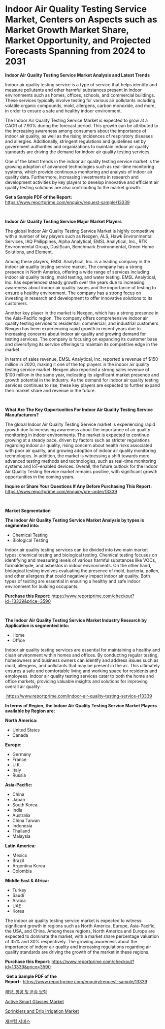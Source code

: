 <p><h1>Indoor Air Quality Testing Service Market, Centers on Aspects such as Market Growth Market Share, Market Opportunity, and Projected Forecasts Spanning from 2024 to 2031</h1></p><p><strong>Indoor Air Quality Testing Service Market Analysis and Latest Trends</strong></p>
<p><p>Indoor air quality testing service is a type of service that helps identify and measure pollutants and other harmful substances present in indoor environments such as homes, offices, schools, and commercial buildings. These services typically involve testing for various air pollutants including volatile organic compounds, mold, allergens, carbon monoxide, and more, in order to ensure a safe and healthy indoor environment.</p><p>The Indoor Air Quality Testing Service Market is expected to grow at a CAGR of 7.90% during the forecast period. This growth can be attributed to the increasing awareness among consumers about the importance of indoor air quality, as well as the rising incidences of respiratory diseases and allergies. Additionally, stringent regulations and guidelines set by government authorities and organizations to maintain indoor air quality standards are driving the demand for indoor air quality testing services.</p><p>One of the latest trends in the indoor air quality testing service market is the growing adoption of advanced technologies such as real-time monitoring systems, which provide continuous monitoring and analysis of indoor air quality data. Furthermore, increasing investments in research and development activities by key players to develop innovative and efficient air quality testing solutions are also contributing to the market growth.</p></p>
<p><strong>Get a Sample PDF of the Report:&nbsp;</strong> <a href="https://www.reportprime.com/enquiry/request-sample/13339">https://www.reportprime.com/enquiry/request-sample/13339</a></p>
<p>&nbsp;</p>
<p><strong>Indoor Air Quality Testing Service Major Market Players</strong></p>
<p><p>The global Indoor Air Quality Testing Service Market is highly competitive with a number of key players such as Nexgen, ALS, Hawk Environmental Services, IAQ Philippines, Alpha Analytical, EMSL Analytical, Inc., RTK Environmental Group, DustScan, Benchmark Environmental, Green Home Solutions, and Element.</p><p>Among these players, EMSL Analytical, Inc. is a leading company in the indoor air quality testing service market. The company has a strong presence in North America, offering a wide range of services including indoor air quality testing, mold testing, and water testing. EMSL Analytical, Inc. has experienced steady growth over the years due to increasing awareness about indoor air quality issues and the importance of testing to ensure a healthy environment. The company has a strong focus on investing in research and development to offer innovative solutions to its customers.</p><p>Another key player in the market is Nexgen, which has a strong presence in the Asia-Pacific region. The company offers comprehensive indoor air quality testing services to residential, commercial, and industrial customers. Nexgen has been experiencing rapid growth in recent years due to increasing concerns about indoor air quality and growing demand for testing services. The company is focusing on expanding its customer base and diversifying its service offerings to maintain its competitive edge in the market.</p><p>In terms of sales revenue, EMSL Analytical, Inc. reported a revenue of $150 million in 2020, making it one of the top players in the indoor air quality testing service market. Nexgen also reported a strong sales revenue of $100 million in the same year, indicating its significant market presence and growth potential in the industry. As the demand for indoor air quality testing services continues to rise, these key players are expected to further expand their market share and revenue in the future.</p></p>
<p>&nbsp;</p>
<p><strong>What Are The Key Opportunities For Indoor Air Quality Testing Service Manufacturers?</strong></p>
<p><p>The global Indoor Air Quality Testing Service market is experiencing rapid growth due to increasing awareness about the importance of air quality monitoring in indoor environments. The market is expected to continue growing at a steady pace, driven by factors such as stricter regulations regarding indoor air quality, rising concern about health risks associated with poor air quality, and growing adoption of indoor air quality monitoring technologies. In addition, the market is witnessing a shift towards more advanced testing methods and technologies, such as real-time monitoring systems and IoT-enabled devices. Overall, the future outlook for the Indoor Air Quality Testing Service market remains positive, with significant growth opportunities in the coming years.</p></p>
<p><strong>Inquire or Share Your Questions If Any Before Purchasing This Report:</strong> <a href="https://www.reportprime.com/enquiry/pre-order/13339">https://www.reportprime.com/enquiry/pre-order/13339</a></p>
<p>&nbsp;</p>
<p><strong>Market Segmentation</strong></p>
<p><strong>The Indoor Air Quality Testing Service Market Analysis by types is segmented into:</strong></p>
<p><ul><li>Chemical Testing</li><li>Biological Testing</li></ul></p>
<p><p>Indoor air quality testing services can be divided into two main market types: chemical testing and biological testing. Chemical testing focuses on identifying and measuring levels of various harmful substances like VOCs, formaldehyde, and asbestos in indoor environments. On the other hand, biological testing involves evaluating the presence of mold, bacteria, pollen, and other allergens that could negatively impact indoor air quality. Both types of testing are essential in ensuring a healthy and safe indoor environment for building occupants.</p></p>
<p><strong>Purchase this Report:&nbsp;</strong><a href="https://www.reportprime.com/checkout?id=13339&price=3590">https://www.reportprime.com/checkout?id=13339&price=3590</a></p>
<p>&nbsp;</p>
<p><strong>The Indoor Air Quality Testing Service Market Industry Research by Application is segmented into:</strong></p>
<p><ul><li>Home</li><li>Office</li></ul></p>
<p><p>Indoor air quality testing services are essential for maintaining a healthy and clean environment within homes and offices. By conducting regular testing, homeowners and business owners can identify and address issues such as mold, allergens, and pollutants that may be present in the air. This ultimately ensures a safe and comfortable living and working space for residents and employees. Indoor air quality testing services cater to both the home and office markets, providing valuable insights and solutions for improving overall air quality.</p></p>
<p><a href="https://www.reportprime.com/indoor-air-quality-testing-service-r13339">&nbsp;https://www.reportprime.com/indoor-air-quality-testing-service-r13339</a></p>
<p><strong>In terms of Region, the Indoor Air Quality Testing Service Market Players available by Region are:</strong></p>
<p>
    <p> <strong> North America: </strong>
        <ul>
            <li>United States</li>
            <li>Canada</li>
        </ul>
        </p> 
    <p> <strong> Europe: </strong>
        <ul>
            <li>Germany</li>
            <li>France</li>
            <li>U.K.</li>
            <li>Italy</li>
            <li>Russia</li>
        </ul>
        </p> 
    <p> <strong> Asia-Pacific: </strong>
        <ul>
            <li>China</li>
            <li>Japan</li>
            <li>South Korea</li>
            <li>India</li>
            <li>Australia</li>
            <li>China Taiwan</li>
            <li>Indonesia</li>
            <li>Thailand</li>
            <li>Malaysia</li>
        </ul>
        </p> 
    <p> <strong> Latin America: </strong>
        <ul>
            <li>Mexico</li>
            <li>Brazil</li>
            <li>Argentina Korea</li>
            <li>Colombia</li>
        </ul>
        </p> 
    <p> <strong> Middle East & Africa: </strong>
        <ul>
            <li>Turkey</li>
            <li>Saudi</li>
            <li>Arabia</li>
            <li>UAE</li>
            <li>Korea</li>
        </ul>
    </p>
    </p>
<p><p>The indoor air quality testing service market is expected to witness significant growth in regions such as North America, Europe, Asia-Pacific, the USA, and China. Among these regions, North America and Europe are expected to dominate the market, with a market share percentage valuation of 35% and 30% respectively. The growing awareness about the importance of indoor air quality and increasing regulations regarding air quality standards are driving the growth of the market in these regions.</p></p>
<p><strong>Purchase this Report: </strong><a href="https://www.reportprime.com/checkout?id=13339&price=3590">https://www.reportprime.com/checkout?id=13339&price=3590</a></p>
<p>&nbsp;<strong>Get a Sample PDF of the Report:&nbsp;&nbsp;</strong><a href="https://www.reportprime.com/enquiry/request-sample/13339">https://www.reportprime.com/enquiry/request-sample/13339</a></p>
<p><strong></strong></p>
<p><p><a href="https://medium.com/@airdropjp94/%ED%95%B4%EC%96%91-%ED%95%AD%EA%B3%B5-%EB%B0%8F-%EC%9A%B4%EC%86%A1-%EB%B3%B4%ED%97%98-%EC%8B%9C%EC%9E%A5-%EA%B8%80%EB%A1%9C%EB%B2%8C-%EB%B0%8F-%EC%A7%80%EC%97%AD-%EB%B6%84%EC%84%9D-%EC%B5%9C%EC%A2%85-%EC%82%AC%EC%9A%A9%EC%9E%90-%EC%A0%9C%ED%92%88-%EB%B0%8F-%EC%A7%80%EC%97%AD%EC%97%90-%EC%B4%88%EC%A0%90-%EB%B6%84%EC%84%9D-%EB%B0%8F-%EC%98%88%EC%B8%A1-2024-2031-274891ccb979">해양, 항공 및 운송 보험</a></p><p><a href="https://medium.com/@soloncarter54/active-smart-glasses-market-size-is-growing-at-cagr-of-6-7-9729d62a9712">Active Smart Glasses Market</a></p><p><a href="https://medium.com/@obiemante_40648/deep-dive-into-the-sprinklers-and-drip-irrigation-market-itstrends-market-segmentation-and-f6943aa1abbb">Sprinklers and Drip Irrigation Market</a></p><p><a href="https://medium.com/@angeling137_20398/%EC%9E%AC%EB%B3%B4%ED%97%98-%EC%84%9C%EB%B9%84%EC%8A%A4-%EC%8B%9C%EC%9E%A5-%EA%B7%9C%EB%AA%A8-%EB%B0%8F-%EC%A0%90%EC%9C%A0%EC%9C%A8-%EB%B6%84%EC%84%9D-%EC%84%B1%EC%9E%A5-%EB%8F%99%ED%96%A5-%EB%B0%8F-%EC%98%88%EC%B8%A1-2024-2031-0b8bfb30bdbe">재보험 서비스</a></p></p>